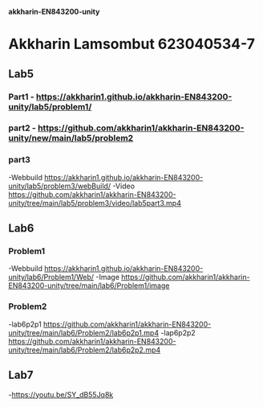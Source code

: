 **akkharin-EN843200-unity**
 
# Akkharin Lamsombut 623040534-7

## Lab5
### Part1 - https://akkharin1.github.io/akkharin-EN843200-unity/lab5/problem1/
### part2 - https://github.com/akkharin1/akkharin-EN843200-unity/new/main/lab5/problem2
### part3 
-Webbuild https://akkharin1.github.io/akkharin-EN843200-unity/lab5/problem3/webBuild/
-Video https://github.com/akkharin1/akkharin-EN843200-unity/tree/main/lab5/problem3/video/lab5part3.mp4

## Lab6
### Problem1
-Webbuild https://akkharin1.github.io/akkharin-EN843200-unity/lab6/Problem1/Web/
-Image https://github.com/akkharin1/akkharin-EN843200-unity/tree/main/lab6/Problem1/image
### Problem2
-lab6p2p1 https://github.com/akkharin1/akkharin-EN843200-unity/tree/main/lab6/Problem2/lab6p2p1.mp4
-lap6p2p2 https://github.com/akkharin1/akkharin-EN843200-unity/tree/main/lab6/Problem2/lab6p2p2.mp4

## Lab7
-https://youtu.be/SY_dB55Jq8k

